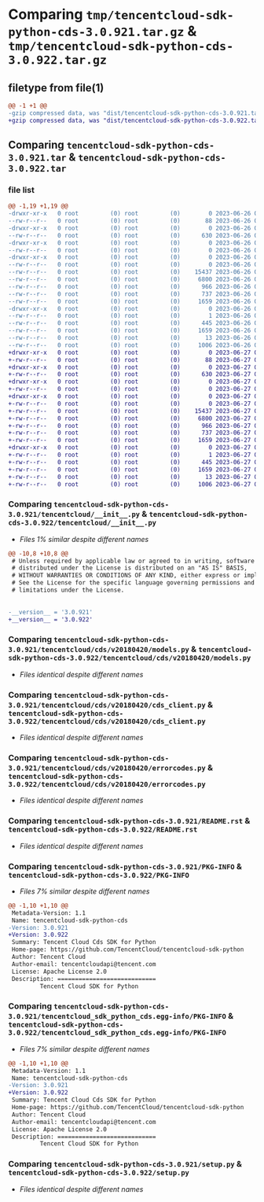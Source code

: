 # Comparing `tmp/tencentcloud-sdk-python-cds-3.0.921.tar.gz` & `tmp/tencentcloud-sdk-python-cds-3.0.922.tar.gz`

## filetype from file(1)

```diff
@@ -1 +1 @@
-gzip compressed data, was "dist/tencentcloud-sdk-python-cds-3.0.921.tar", last modified: Mon Jun 26 00:19:16 2023, max compression
+gzip compressed data, was "dist/tencentcloud-sdk-python-cds-3.0.922.tar", last modified: Tue Jun 27 00:19:39 2023, max compression
```

## Comparing `tencentcloud-sdk-python-cds-3.0.921.tar` & `tencentcloud-sdk-python-cds-3.0.922.tar`

### file list

```diff
@@ -1,19 +1,19 @@
-drwxr-xr-x   0 root         (0) root         (0)        0 2023-06-26 00:19:16.000000 tencentcloud-sdk-python-cds-3.0.921/
--rw-r--r--   0 root         (0) root         (0)       88 2023-06-26 00:19:16.000000 tencentcloud-sdk-python-cds-3.0.921/setup.cfg
-drwxr-xr-x   0 root         (0) root         (0)        0 2023-06-26 00:19:16.000000 tencentcloud-sdk-python-cds-3.0.921/tencentcloud/
--rw-r--r--   0 root         (0) root         (0)      630 2023-06-26 00:19:15.000000 tencentcloud-sdk-python-cds-3.0.921/tencentcloud/__init__.py
-drwxr-xr-x   0 root         (0) root         (0)        0 2023-06-26 00:19:16.000000 tencentcloud-sdk-python-cds-3.0.921/tencentcloud/cds/
--rw-r--r--   0 root         (0) root         (0)        0 2023-06-26 00:19:15.000000 tencentcloud-sdk-python-cds-3.0.921/tencentcloud/cds/__init__.py
-drwxr-xr-x   0 root         (0) root         (0)        0 2023-06-26 00:19:16.000000 tencentcloud-sdk-python-cds-3.0.921/tencentcloud/cds/v20180420/
--rw-r--r--   0 root         (0) root         (0)        0 2023-06-26 00:19:15.000000 tencentcloud-sdk-python-cds-3.0.921/tencentcloud/cds/v20180420/__init__.py
--rw-r--r--   0 root         (0) root         (0)    15437 2023-06-26 00:19:15.000000 tencentcloud-sdk-python-cds-3.0.921/tencentcloud/cds/v20180420/models.py
--rw-r--r--   0 root         (0) root         (0)     6800 2023-06-26 00:19:15.000000 tencentcloud-sdk-python-cds-3.0.921/tencentcloud/cds/v20180420/cds_client.py
--rw-r--r--   0 root         (0) root         (0)      966 2023-06-26 00:19:15.000000 tencentcloud-sdk-python-cds-3.0.921/tencentcloud/cds/v20180420/errorcodes.py
--rw-r--r--   0 root         (0) root         (0)      737 2023-06-26 00:19:15.000000 tencentcloud-sdk-python-cds-3.0.921/README.rst
--rw-r--r--   0 root         (0) root         (0)     1659 2023-06-26 00:19:16.000000 tencentcloud-sdk-python-cds-3.0.921/PKG-INFO
-drwxr-xr-x   0 root         (0) root         (0)        0 2023-06-26 00:19:16.000000 tencentcloud-sdk-python-cds-3.0.921/tencentcloud_sdk_python_cds.egg-info/
--rw-r--r--   0 root         (0) root         (0)        1 2023-06-26 00:19:16.000000 tencentcloud-sdk-python-cds-3.0.921/tencentcloud_sdk_python_cds.egg-info/dependency_links.txt
--rw-r--r--   0 root         (0) root         (0)      445 2023-06-26 00:19:16.000000 tencentcloud-sdk-python-cds-3.0.921/tencentcloud_sdk_python_cds.egg-info/SOURCES.txt
--rw-r--r--   0 root         (0) root         (0)     1659 2023-06-26 00:19:16.000000 tencentcloud-sdk-python-cds-3.0.921/tencentcloud_sdk_python_cds.egg-info/PKG-INFO
--rw-r--r--   0 root         (0) root         (0)       13 2023-06-26 00:19:16.000000 tencentcloud-sdk-python-cds-3.0.921/tencentcloud_sdk_python_cds.egg-info/top_level.txt
--rw-r--r--   0 root         (0) root         (0)     1006 2023-06-26 00:19:15.000000 tencentcloud-sdk-python-cds-3.0.921/setup.py
+drwxr-xr-x   0 root         (0) root         (0)        0 2023-06-27 00:19:39.000000 tencentcloud-sdk-python-cds-3.0.922/
+-rw-r--r--   0 root         (0) root         (0)       88 2023-06-27 00:19:39.000000 tencentcloud-sdk-python-cds-3.0.922/setup.cfg
+drwxr-xr-x   0 root         (0) root         (0)        0 2023-06-27 00:19:39.000000 tencentcloud-sdk-python-cds-3.0.922/tencentcloud/
+-rw-r--r--   0 root         (0) root         (0)      630 2023-06-27 00:19:38.000000 tencentcloud-sdk-python-cds-3.0.922/tencentcloud/__init__.py
+drwxr-xr-x   0 root         (0) root         (0)        0 2023-06-27 00:19:39.000000 tencentcloud-sdk-python-cds-3.0.922/tencentcloud/cds/
+-rw-r--r--   0 root         (0) root         (0)        0 2023-06-27 00:19:38.000000 tencentcloud-sdk-python-cds-3.0.922/tencentcloud/cds/__init__.py
+drwxr-xr-x   0 root         (0) root         (0)        0 2023-06-27 00:19:39.000000 tencentcloud-sdk-python-cds-3.0.922/tencentcloud/cds/v20180420/
+-rw-r--r--   0 root         (0) root         (0)        0 2023-06-27 00:19:38.000000 tencentcloud-sdk-python-cds-3.0.922/tencentcloud/cds/v20180420/__init__.py
+-rw-r--r--   0 root         (0) root         (0)    15437 2023-06-27 00:19:38.000000 tencentcloud-sdk-python-cds-3.0.922/tencentcloud/cds/v20180420/models.py
+-rw-r--r--   0 root         (0) root         (0)     6800 2023-06-27 00:19:38.000000 tencentcloud-sdk-python-cds-3.0.922/tencentcloud/cds/v20180420/cds_client.py
+-rw-r--r--   0 root         (0) root         (0)      966 2023-06-27 00:19:38.000000 tencentcloud-sdk-python-cds-3.0.922/tencentcloud/cds/v20180420/errorcodes.py
+-rw-r--r--   0 root         (0) root         (0)      737 2023-06-27 00:19:38.000000 tencentcloud-sdk-python-cds-3.0.922/README.rst
+-rw-r--r--   0 root         (0) root         (0)     1659 2023-06-27 00:19:39.000000 tencentcloud-sdk-python-cds-3.0.922/PKG-INFO
+drwxr-xr-x   0 root         (0) root         (0)        0 2023-06-27 00:19:39.000000 tencentcloud-sdk-python-cds-3.0.922/tencentcloud_sdk_python_cds.egg-info/
+-rw-r--r--   0 root         (0) root         (0)        1 2023-06-27 00:19:39.000000 tencentcloud-sdk-python-cds-3.0.922/tencentcloud_sdk_python_cds.egg-info/dependency_links.txt
+-rw-r--r--   0 root         (0) root         (0)      445 2023-06-27 00:19:39.000000 tencentcloud-sdk-python-cds-3.0.922/tencentcloud_sdk_python_cds.egg-info/SOURCES.txt
+-rw-r--r--   0 root         (0) root         (0)     1659 2023-06-27 00:19:39.000000 tencentcloud-sdk-python-cds-3.0.922/tencentcloud_sdk_python_cds.egg-info/PKG-INFO
+-rw-r--r--   0 root         (0) root         (0)       13 2023-06-27 00:19:39.000000 tencentcloud-sdk-python-cds-3.0.922/tencentcloud_sdk_python_cds.egg-info/top_level.txt
+-rw-r--r--   0 root         (0) root         (0)     1006 2023-06-27 00:19:38.000000 tencentcloud-sdk-python-cds-3.0.922/setup.py
```

### Comparing `tencentcloud-sdk-python-cds-3.0.921/tencentcloud/__init__.py` & `tencentcloud-sdk-python-cds-3.0.922/tencentcloud/__init__.py`

 * *Files 1% similar despite different names*

```diff
@@ -10,8 +10,8 @@
 # Unless required by applicable law or agreed to in writing, software
 # distributed under the License is distributed on an "AS IS" BASIS,
 # WITHOUT WARRANTIES OR CONDITIONS OF ANY KIND, either express or implied.
 # See the License for the specific language governing permissions and
 # limitations under the License.
 
 
-__version__ = '3.0.921'
+__version__ = '3.0.922'
```

### Comparing `tencentcloud-sdk-python-cds-3.0.921/tencentcloud/cds/v20180420/models.py` & `tencentcloud-sdk-python-cds-3.0.922/tencentcloud/cds/v20180420/models.py`

 * *Files identical despite different names*

### Comparing `tencentcloud-sdk-python-cds-3.0.921/tencentcloud/cds/v20180420/cds_client.py` & `tencentcloud-sdk-python-cds-3.0.922/tencentcloud/cds/v20180420/cds_client.py`

 * *Files identical despite different names*

### Comparing `tencentcloud-sdk-python-cds-3.0.921/tencentcloud/cds/v20180420/errorcodes.py` & `tencentcloud-sdk-python-cds-3.0.922/tencentcloud/cds/v20180420/errorcodes.py`

 * *Files identical despite different names*

### Comparing `tencentcloud-sdk-python-cds-3.0.921/README.rst` & `tencentcloud-sdk-python-cds-3.0.922/README.rst`

 * *Files identical despite different names*

### Comparing `tencentcloud-sdk-python-cds-3.0.921/PKG-INFO` & `tencentcloud-sdk-python-cds-3.0.922/PKG-INFO`

 * *Files 7% similar despite different names*

```diff
@@ -1,10 +1,10 @@
 Metadata-Version: 1.1
 Name: tencentcloud-sdk-python-cds
-Version: 3.0.921
+Version: 3.0.922
 Summary: Tencent Cloud Cds SDK for Python
 Home-page: https://github.com/TencentCloud/tencentcloud-sdk-python
 Author: Tencent Cloud
 Author-email: tencentcloudapi@tencent.com
 License: Apache License 2.0
 Description: ============================
         Tencent Cloud SDK for Python
```

### Comparing `tencentcloud-sdk-python-cds-3.0.921/tencentcloud_sdk_python_cds.egg-info/PKG-INFO` & `tencentcloud-sdk-python-cds-3.0.922/tencentcloud_sdk_python_cds.egg-info/PKG-INFO`

 * *Files 7% similar despite different names*

```diff
@@ -1,10 +1,10 @@
 Metadata-Version: 1.1
 Name: tencentcloud-sdk-python-cds
-Version: 3.0.921
+Version: 3.0.922
 Summary: Tencent Cloud Cds SDK for Python
 Home-page: https://github.com/TencentCloud/tencentcloud-sdk-python
 Author: Tencent Cloud
 Author-email: tencentcloudapi@tencent.com
 License: Apache License 2.0
 Description: ============================
         Tencent Cloud SDK for Python
```

### Comparing `tencentcloud-sdk-python-cds-3.0.921/setup.py` & `tencentcloud-sdk-python-cds-3.0.922/setup.py`

 * *Files identical despite different names*

